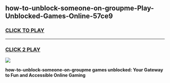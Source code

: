 
## how-to-unblock-someone-on-groupme-Play-Unblocked-Games-Online-57ce9
<h3>
<a href="https://premium76.site?title=how-to-unblock-someone-on-groupme&ref=25A">CLICK TO PLAY</a></h3>
<hr>

<h3>
<a href="https://premium76.site?title=how-to-unblock-someone-on-groupme&ref=25A">CLICK 2 PLAY</a>
  
</h3>

<a href="https://premium76.site?title=how-to-unblock-someone-on-groupme&ref=25A"><img src="https://clearcache.store/games.png"></a>


**how-to-unblock-someone-on-groupme games unblocked: Your Gateway to Fun and Accessible Online Gaming**
